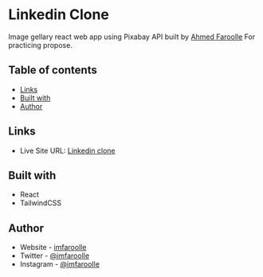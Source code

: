 # Linkedin Clone

Image gellary react web app using Pixabay API built by [Ahmed Faroolle](https://www.imfaroolle.com/) For practicing propose.

## Table of contents

- [Links](#links)
- [Built with](#built-with)
- [Author](#author)

## Links

- Live Site URL: [Linkedin clone](https://linkedin-clone-c239d.web.app/)

## Built with

- React
- TailwindCSS

## Author

- Website - [imfaroolle](https://www.imfaroolle.com/)
- Twitter - [@imfaroolle](https://twitter.com/imfaroolle)
- Instagram - [@imfaroolle](https://www.instagram.com/imfaroolle/)
